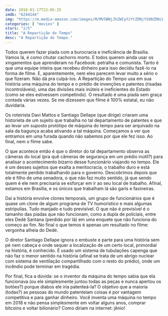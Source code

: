 ```yaml
---
date: 2018-01-17T23:05:25
imdb: "6244144"
img: "https://m.media-amazon.com/images/M/MV5BNjJhZWIyYzYtZDNjYS00ZDNiLWExM2MtN2JlNDY5MmQwMzJkXkEyXkFqcGdeQXVyMjA0NjE5NzM@._V1_SY150_CR0,0,101,150_.jpg"
categories: [ "movies" ]
stars: "2/5"
title: "A Repartição do Tempo"
desc: "A Repartição do Tempo."
---
```

Todos querem fazer piada com a burocracia e ineficiência de Brasília. Vamos lá, é como chutar cachorro morto. E todos querem ainda usar os xingamentos que aprenderam no Facebook: petralha e comunista. Tanto é que uma equipe inteira que recebeu dinheiro para isso decidiu fazê-lo na forma de filme. E, aparentemente, nem eles parecem levar muito a sério o que fizeram. Não dá pra culpá-los. A Repartição do Tempo usa em sua história uma máquina do tempo e o prédio de invenções e patentes (risadas incontroláveis), uma das divisões mais inúteis e ineficientes do Estado (como se eles estivessem competindo). O resultado é uma piada sem graça contada várias vezes. Se me dizessem que filme é 100% estatal, eu não duvidaria.

Os roteirista Davi Mattos e Santiago Dellape (que dirige) criaram uma historieta de um sujeito que trabalha no tal departamento de patentes e que ao levar um suposto protótipo de máquina do tempo para ser arquivado na sala da bagunça acaba ativando a tal máquina. Começamos a ver que entramos em uma furada quando não sabemos por que ele fez isso. Ao final, nem o filme sabe.

O que acontece então é que o diretor do tal departamento observa as câmeras do local (pra quê câmeras de segurança em um prédio inútil?) para analisar o acontecimento bizarro desse funcionário viajando no tempo. Ele é um desses sujeitos que exalta a meritocracia, o trabalho duro e está totalmente perdido trabalhando para o governo. Descobrimos depois que ele é filho de uma senadora, o que não faz muito sentido, já que sendo quem é ele nem precisaria se esforçar em ir ao seu local de trabalho. Afinal, estamos em Brasília, e os únicos que trabalham lá são garis e faxineiras.

Daí a história envolve clones temporais, um grupo de funcionários que é quase um clone de algum programa de TV humorístico e mais algumas estripulias. Tudo manjado e tudo previsível. O que não é previsível é o tamanho das piadas que não funcionam, como a dupla de policiais, entre eles Dedé Santana (perdido por lá) em uma enquete que não funciona do começo ao fim. No final o que temos é apenas um resultado no filme: vergonha alheia do Dedé.

O diretor Santiago Dellape ignora o embuste e parte para uma história sem pé nem cabeça e onde sequer a localização de um certo local, primordial na história, é conhecido. É usado um sistema de tubulações capenga que não faz o menor sentido na história (afinal se trata de um abrigo nuclear com sistema de ventilação compartilhado com o resto do prédio), onde um incêndio pode terminar em tragédia.

Por final, fica a dúvida: se o inventor da máquina do tempo sabia que ela funcionava (ou ele simplesmente juntou todas as peças e nunca apertou os botões?) porque diabos ele iria patenteá-la? O objetivo que a maioria (todas?) as pessoas do mundo patenteiam coisas é por vantagem competitiva e para ganhar dinheiro. Você inventa uma máquina no tempo em 2018 e não pensa simplesmente em voltar alguns anos, comprar bitcoins e voltar bilionário? Como diriam na internet: jênio!
